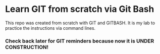 # Learn GIT from scratch via Git Bash

This repo was created from scratch with GIT and GITBASH. It is my lab to practice the instructions via command lines.

### Check back later for GIT reminders because now it is UNDER CONSTRUCTION!

<!-- IMAGE... -->
<p align='center'>
  <a href="https://git-scm.com/docs/gittutorial"><img alt="" src="https://user-images.githubusercontent.com/5893219/134827857-ce323739-46bb-4cb9-832c-f4fa906642ea.png"></a>&nbsp;&nbsp;&nbsp;&nbsp;
</p>
